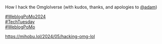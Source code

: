 How I hack the Omglolverse (with kudos, thanks, and apologies to <span class="h-card" translate="no">[@<span>adam</span>](https://social.lol/@adam)</span>)

[\#<span>WeblogPoMo2024</span>](https://social.lol/tags/WeblogPoMo2024)  
[\#<span>TechTuesday</span>](https://social.lol/tags/TechTuesday)  
[\#<span>WeblogPoMo</span>](https://social.lol/tags/WeblogPoMo)

[<span class="invisible">https://</span><span class="ellipsis">mihobu.lol/2024/05/hacking-omg</span><span class="invisible">-lol</span>](https://mihobu.lol/2024/05/hacking-omg-lol)